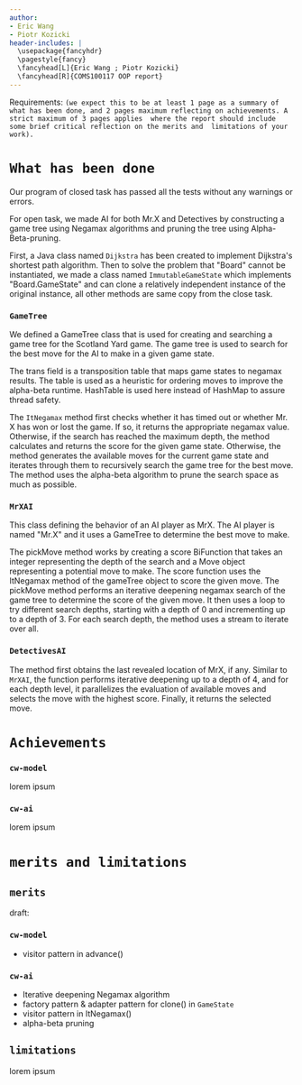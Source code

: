```yaml
---
author:
- Eric Wang
- Piotr Kozicki
header-includes: |
  \usepackage{fancyhdr}
  \pagestyle{fancy}
  \fancyhead[L]{Eric Wang ; Piotr Kozicki}
  \fancyhead[R]{COMS100117 OOP report}
---
```


<!---
document compilation: requires [pandoc](https://pandoc.org/)
% pandoc report.md -o report.pdf
--->

Requirements: `(we expect this to be at least 1 page as a summary of what has been done,
and 2 pages maximum reflecting on achievements. A strict maximum of 3 pages applies 
where the report should include some brief critical reflection on the merits and 
limitations of your work).`

# `What has been done`
Our program of closed task has passed all the tests without any warnings or errors.

For open task, we made AI for both Mr.X and Detectives by constructing a game tree using 
Negamax algorithms and pruning the tree using Alpha-Beta-pruning. 

First, a Java class named `Dijkstra` has been created to implement Dijkstra's shortest
path algorithm. Then to solve the problem that "Board" cannot be instantiated,
we made a class named `ImmutableGameState` which implements "Board.GameState" and 
can clone a relatively independent instance of the original instance, all other methods
are same copy from the close task.

### `GameTree`
We defined a GameTree class that is used for creating and searching a game tree for the
Scotland Yard game. The game tree is used to search for the best move for the AI to make 
in a given game state. 

The trans field is a transposition table that maps game states to 
negamax results. The table is used as a heuristic for ordering moves to improve the
alpha-beta runtime. HashTable is used here instead of HashMap to assure thread safety. 

The `ItNegamax` method first checks whether it has timed out or whether Mr. X has won or lost the 
game. If so, it returns the appropriate negamax value. Otherwise, if the search has
reached the maximum depth, the method calculates and returns the score for the given
game state. Otherwise, the method generates the available moves for the current game
state and iterates through them to recursively search the game tree for the best move.
The method uses the alpha-beta algorithm to prune the search space as much as possible.

### `MrXAI` 
This class defining the behavior of an AI player as MrX. The AI player is 
named "Mr.X" and it uses a GameTree to determine the best move to make.

The pickMove method works by creating a score BiFunction that takes an integer representing
the depth of the search and a Move object representing a potential move to make. The score
function uses the ItNegamax method of the gameTree object to score the given move. 
The pickMove method performs an iterative deepening negamax search of the game tree 
to determine the score of the given move. It then uses a loop to try different search depths, 
starting with a depth of 0 and incrementing up to a depth of 3. For each search depth, 
the method uses a stream to iterate over all.

### `DetectivesAI` 
The method first obtains the last revealed location of MrX, if any. Similar to `MrXAI`, 
the function performs iterative deepening up to a depth of 4, and for each depth level,
it parallelizes the evaluation of available moves and selects the move with the highest
score. Finally, it returns the selected move.



# `Achievements`
### `cw-model`

lorem ipsum

### `cw-ai`

lorem ipsum




# `merits and limitations`
## `merits`
draft:
### `cw-model`
- visitor pattern in advance()

### `cw-ai`
- Iterative deepening Negamax algorithm
- factory pattern & adapter pattern for clone() in `GameState`
- visitor pattern in ItNegamax()
- alpha-beta pruning

## `limitations`

lorem ipsum
